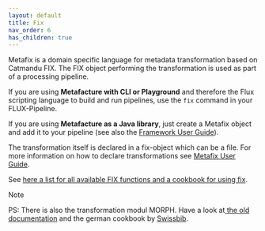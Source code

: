 ```yaml
---
layout: default
title: Fix
nav_order: 6
has_children: true
---
```


Metafix is a domain specific language for metadata transformation based on Catmandu FIX. The FIX object performing the transformation is used as part of a processing pipeline.

If you are using **Metafacture with CLI or Playground** and therefore the Flux scripting language to build and run pipelines, use the `fix` command in your FLUX-Pipeline. 

If you are using **Metafacture as a Java library**, just create a Metafix object and add it to your pipeline (see also the [Framework User Guide](#framework)).

The transformation itself is declared in a fix-object which can be a file. For more information on how to declare transformations see [Metafix User Guide](/Fix-User-Guide.md).

See [here a list for all available FIX functions and a cookbook for using fix](//docs/fix/Fix-functions-and-Cookbook.html).

> [!NOTE]
> PS: There is also the transformation modul MORPH. Have a look at[ the old documentation](https://github.com/metafacture/metafacture-core/wiki/Metamorph-User-Guide) and the german cookbook by [Swissbib](https://swissbib.gitlab.io/metamorph-doku/).